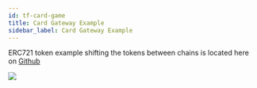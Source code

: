 ```yaml
---
id: tf-card-game
title: Card Gateway Example
sidebar_label: Card Gateway Example
---
```


ERC721 token example shifting the tokens between chains is located here on [Github](https://github.com/loomnetwork/cards-gateway-example)

![](/developers/img/tf-card-game.gif)
